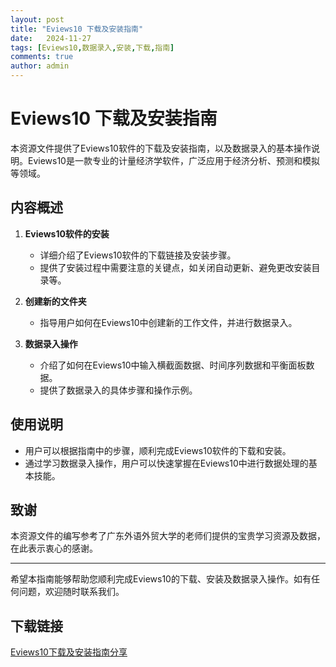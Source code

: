 ```yaml
---
layout: post
title: "Eviews10 下载及安装指南"
date:   2024-11-27
tags: [Eviews10,数据录入,安装,下载,指南]
comments: true
author: admin
---
```

# Eviews10 下载及安装指南

本资源文件提供了Eviews10软件的下载及安装指南，以及数据录入的基本操作说明。Eviews10是一款专业的计量经济学软件，广泛应用于经济分析、预测和模拟等领域。

## 内容概述

1. **Eviews10软件的安装**
   - 详细介绍了Eviews10软件的下载链接及安装步骤。
   - 提供了安装过程中需要注意的关键点，如关闭自动更新、避免更改安装目录等。

2. **创建新的文件夹**
   - 指导用户如何在Eviews10中创建新的工作文件，并进行数据录入。

3. **数据录入操作**
   - 介绍了如何在Eviews10中输入横截面数据、时间序列数据和平衡面板数据。
   - 提供了数据录入的具体步骤和操作示例。

## 使用说明

- 用户可以根据指南中的步骤，顺利完成Eviews10软件的下载和安装。
- 通过学习数据录入操作，用户可以快速掌握在Eviews10中进行数据处理的基本技能。

## 致谢

本资源文件的编写参考了广东外语外贸大学的老师们提供的宝贵学习资源及数据，在此表示衷心的感谢。

---

希望本指南能够帮助您顺利完成Eviews10的下载、安装及数据录入操作。如有任何问题，欢迎随时联系我们。

## 下载链接

[Eviews10下载及安装指南分享](https://pan.quark.cn/s/aa6c88ef2b34)